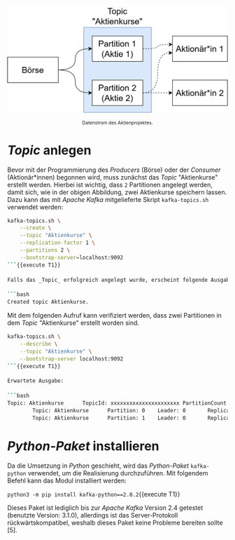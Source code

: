 ![Datenstrom des Aktienprojektes.](./assets/aktien.png "Datenstrom des Aktienprojektes.")

<center style="font-size: 75%;">Datenstrom des Aktienprojektes.</center>

# _Topic_ anlegen

Bevor mit der Programmierung des _Producers_ (Börse) oder der _Consumer_ (Aktionär\*innen) begonnen wird, muss zunächst das _Topic_ "Aktienkurse" erstellt werden. Hierbei ist wichtig, dass `2` Partitionen angelegt werden, damit sich, wie in der obigen Abbildung, zwei Aktienkurse speichern lassen. Dazu kann das mit _Apache Kafka_ mitgelieferte Skript `kafka-topics.sh` verwendet werden:

```bash
kafka-topics.sh \
    --create \
    --topic "Aktienkurse" \
    --replication-factor 1 \
    --partitions 2 \
    --bootstrap-server=localhost:9092
```{{execute T1}}

Falls das _Topic_ erfolgreich angelegt wurde, erscheint folgende Ausgabe:

```bash
Created topic Aktienkurse.
```

Mit dem folgenden Aufruf kann verifiziert werden, dass zwei Partitionen in dem _Topic_ "Aktienkurse" erstellt worden sind.

```bash
kafka-topics.sh \
    --describe \
    --topic "Aktienkurse" \
    --bootstrap-server localhost:9092
```{{execute T1}}

Erwartete Ausgabe:

```bash
Topic: Aktienkurse      TopicId: xxxxxxxxxxxxxxxxxxxxxx PartitionCount: 2       ReplicationFactor: 1    Configs: segment.bytes=1073741824
        Topic: Aktienkurse      Partition: 0    Leader: 0       Replicas: 0     Isr: 0
        Topic: Aktienkurse      Partition: 1    Leader: 0       Replicas: 0     Isr: 0
```

# _Python-Paket_ installieren

Da die Umsetzung in _Python_ geschieht, wird das _Python-Paket_ `kafka-python` verwendet, um die Realisierung durchzuführen. Mit folgendem Befehl kann das Modul installiert werden:

`python3 -m pip install kafka-python==2.0.2`{{execute T1}}

Dieses Paket ist lediglich bis zur _Apache Kafka_ Version 2.4 getestet (benutzte Version: 3.1.0), allerdings ist das Server-Protokoll rückwärtskompatibel, weshalb dieses Paket keine Probleme bereiten sollte [5].
